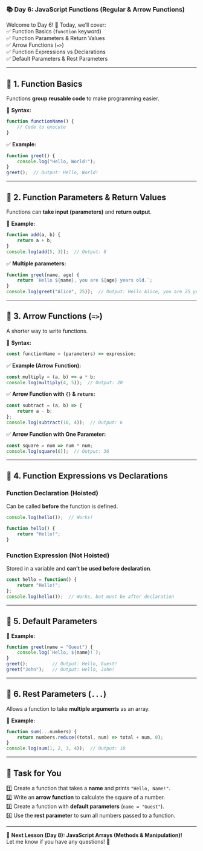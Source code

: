 ### **📚 Day 6: JavaScript Functions (Regular & Arrow Functions)**  
Welcome to Day 6! 🎉 Today, we’ll cover:  
✅ Function Basics (`function` keyword)  
✅ Function Parameters & Return Values  
✅ Arrow Functions (`=>`)  
✅ Function Expressions vs Declarations  
✅ Default Parameters & Rest Parameters  

---

## **🔹 1. Function Basics**  
Functions **group reusable code** to make programming easier.  

📌 **Syntax:**  
```js
function functionName() {
    // Code to execute
}
```

✅ **Example:**  
```js
function greet() {
    console.log("Hello, World!");
}
greet();  // Output: Hello, World!
```

---

## **🔹 2. Function Parameters & Return Values**  
Functions can **take input (parameters)** and **return output**.  

📌 **Example:**  
```js
function add(a, b) {
    return a + b;
}
console.log(add(5, 3));  // Output: 8
```

✅ **Multiple parameters:**  
```js
function greet(name, age) {
    return `Hello ${name}, you are ${age} years old.`;
}
console.log(greet("Alice", 25));  // Output: Hello Alice, you are 25 years old.
```

---

## **🔹 3. Arrow Functions (`=>`)**  
A shorter way to write functions.  

📌 **Syntax:**  
```js
const functionName = (parameters) => expression;
```

✅ **Example (Arrow Function):**  
```js
const multiply = (a, b) => a * b;
console.log(multiply(4, 5));  // Output: 20
```

✅ **Arrow Function with `{}` & `return`:**  
```js
const subtract = (a, b) => {
    return a - b;
};
console.log(subtract(10, 4));  // Output: 6
```

✅ **Arrow Function with One Parameter:**  
```js
const square = num => num * num;
console.log(square(6));  // Output: 36
```

---

## **🔹 4. Function Expressions vs Declarations**  
### **Function Declaration (Hoisted)**
Can be called **before** the function is defined.  
```js
console.log(hello());  // Works!

function hello() {
    return "Hello!";
}
```

### **Function Expression (Not Hoisted)**
Stored in a variable and **can’t be used before declaration**.  
```js
const hello = function() {
    return "Hello!";
};
console.log(hello());  // Works, but must be after declaration
```

---

## **🔹 5. Default Parameters**  
📌 **Example:**  
```js
function greet(name = "Guest") {
    console.log(`Hello, ${name}!`);
}
greet();         // Output: Hello, Guest!
greet("John");   // Output: Hello, John!
```

---

## **🔹 6. Rest Parameters (`...`)**
Allows a function to take **multiple arguments** as an array.

📌 **Example:**  
```js
function sum(...numbers) {
    return numbers.reduce((total, num) => total + num, 0);
}
console.log(sum(1, 2, 3, 4));  // Output: 10
```

---

## **📝 Task for You**
1️⃣ Create a function that takes a **name** and prints `"Hello, Name!"`.  
2️⃣ Write an **arrow function** to calculate the square of a number.  
3️⃣ Create a function with **default parameters** (`name = "Guest"`).  
4️⃣ Use the **rest parameter** to sum all numbers passed to a function.  

---

🎯 **Next Lesson (Day 8): JavaScript Arrays (Methods & Manipulation)!**  
Let me know if you have any questions! 🚀